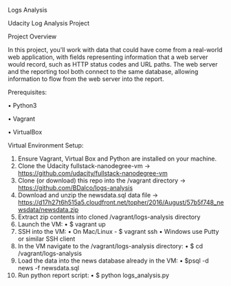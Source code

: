 Logs Analysis

Udacity Log Analysis Project

Project Overview

In this project, you'll work with data that could have come from a real-world web application, with fields representing information that a web server would record, such as HTTP status codes and URL paths. The web server and the reporting tool both connect to the same database, allowing information to flow from the web server into the report.

Prerequisites:

• Python3

• Vagrant

• VirtualBox


Virtual Environment Setup:

1. Ensure Vagrant, Virtual Box and Python are installed on your machine.
2. Clone the Udacity fullstack-nanodegree-vm -> https://github.com/udacity/fullstack-nanodegree-vm
3. Clone (or download) this repo into the /vagrant directory -> https://github.com/BDalco/logs-analysis
4. Download and unzip the newsdata.sql data file -> https://d17h27t6h515a5.cloudfront.net/topher/2016/August/57b5f748_newsdata/newsdata.zip
5. Extract zip contents into cloned /vagrant/logs-analysis directory
6. Launch the VM:
  • $ vagrant up
7. SSH into the VM:
  • On Mac/Linux - $ vagrant ssh
  • Windows use Putty or similar SSH client
8. In the VM navigate to the /vagrant/logs-analysis directory:
  • $ cd /vagrant/logs-analysis
9. Load the data into the news database already in the VM:
  • $psql -d news -f newsdata.sql
10. Run python report script:
  • $ python logs_analysis.py

